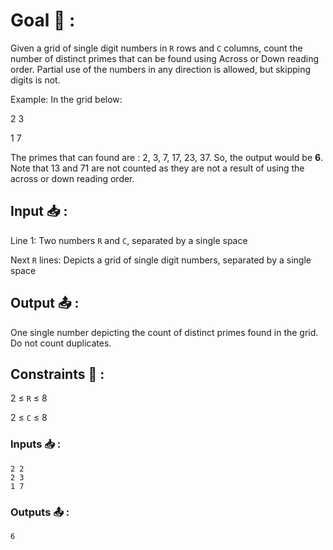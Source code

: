 # Goal 🎯 :

Given a grid of single digit numbers in `R` rows and `C` columns, count the number of distinct primes that can be found using Across or Down reading order. Partial use of the numbers in any direction is allowed, but skipping digits is not.



Example:  In the grid below:

2 3

1 7



The primes that can found are : 2, 3, 7, 17, 23, 37.  So, the output would be **6**.  Note that 13 and 71 are not counted as they  are not a result of using the across or down reading order.

## Input 📥 :

Line 1: Two numbers `R` and `C`, separated by a single space

Next `R` lines: Depicts a grid of single digit numbers, separated by a single space

## Output 📤 :

One single number depicting the count of distinct primes found in the grid. Do not count duplicates.

##  Constraints 📏 :

2 &le; `R` &le; 8

2 &le; `C` &le; 8

### Inputs 📥 :


```
2 2
2 3
1 7
```


### Outputs 📤 :


```
6
```
